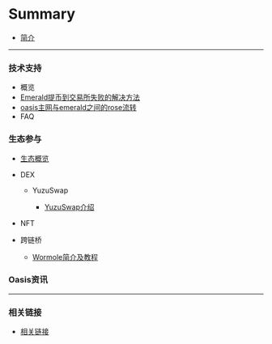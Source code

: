 # Summary

* [简介](README.md)

------



### 技术支持

- 概览
- [Emerald提币到交易所失败的解决方法](./dev_support/Emerald提币到币安失败解决方法.md)
- [oasis主网与emerald之间的rose流转](./dev_support/oasis主网与emerald之间的rose流转/oasis主网与emerald之间的rose流转.md)
- FAQ

### 生态参与

- [生态概览](./ecosystem_paticipate/Oasis总览.md)

- DEX

  - YuzuSwap
  
    - [YuzuSwap介绍](ecosystem_paticipate/dex/yuzuswap/YuzuSwap介绍.md)

- NFT

- 跨链桥

  - [Wormole简介及教程](ecosystem_paticipate/bridge/wormhole/Wormhole简介及教程.md)

### Oasis资讯



------



### 相关链接


- [相关链接](./oasis_info/Links.md)
